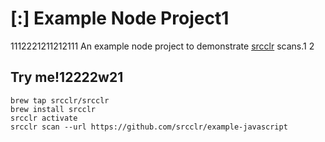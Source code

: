 # [:] Example Node Project1
1112221211212111
An example node project to demonstrate [srcclr](https://www.srcclr.com) scans.1
2
## Try me!12222w21

```
brew tap srcclr/srcclr
brew install srcclr
srcclr activate
srcclr scan --url https://github.com/srcclr/example-javascript
```
